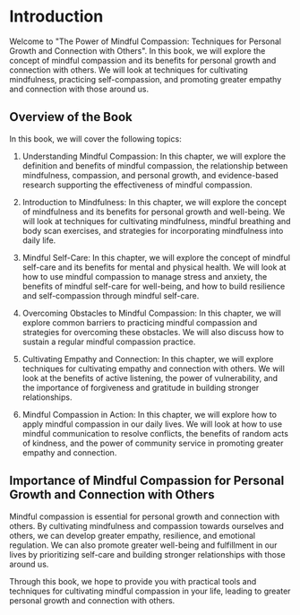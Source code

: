 Introduction
============

Welcome to "The Power of Mindful Compassion: Techniques for Personal Growth and Connection with Others". In this book, we will explore the concept of mindful compassion and its benefits for personal growth and connection with others. We will look at techniques for cultivating mindfulness, practicing self-compassion, and promoting greater empathy and connection with those around us.

Overview of the Book
--------------------

In this book, we will cover the following topics:

1. Understanding Mindful Compassion: In this chapter, we will explore the definition and benefits of mindful compassion, the relationship between mindfulness, compassion, and personal growth, and evidence-based research supporting the effectiveness of mindful compassion.

2. Introduction to Mindfulness: In this chapter, we will explore the concept of mindfulness and its benefits for personal growth and well-being. We will look at techniques for cultivating mindfulness, mindful breathing and body scan exercises, and strategies for incorporating mindfulness into daily life.

3. Mindful Self-Care: In this chapter, we will explore the concept of mindful self-care and its benefits for mental and physical health. We will look at how to use mindful compassion to manage stress and anxiety, the benefits of mindful self-care for well-being, and how to build resilience and self-compassion through mindful self-care.

4. Overcoming Obstacles to Mindful Compassion: In this chapter, we will explore common barriers to practicing mindful compassion and strategies for overcoming these obstacles. We will also discuss how to sustain a regular mindful compassion practice.

5. Cultivating Empathy and Connection: In this chapter, we will explore techniques for cultivating empathy and connection with others. We will look at the benefits of active listening, the power of vulnerability, and the importance of forgiveness and gratitude in building stronger relationships.

6. Mindful Compassion in Action: In this chapter, we will explore how to apply mindful compassion in our daily lives. We will look at how to use mindful communication to resolve conflicts, the benefits of random acts of kindness, and the power of community service in promoting greater empathy and connection.

Importance of Mindful Compassion for Personal Growth and Connection with Others
-------------------------------------------------------------------------------

Mindful compassion is essential for personal growth and connection with others. By cultivating mindfulness and compassion towards ourselves and others, we can develop greater empathy, resilience, and emotional regulation. We can also promote greater well-being and fulfillment in our lives by prioritizing self-care and building stronger relationships with those around us.

Through this book, we hope to provide you with practical tools and techniques for cultivating mindful compassion in your life, leading to greater personal growth and connection with others.
